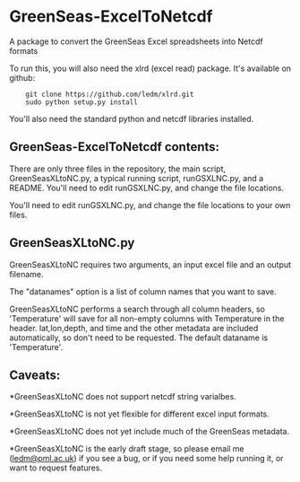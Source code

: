 GreenSeas-ExcelToNetcdf
=======================

A package to convert the GreenSeas Excel spreadsheets into Netcdf formats

To run this, you will also need the xlrd (excel read) package. It's available on github:

		git clone https://github.com/ledm/xlrd.git
		sudo python setup.py install

You'll also need the standard python and netcdf libraries installed.



GreenSeas-ExcelToNetcdf contents:
---------------------------------

There are only three files in the repository, the main script, GreenSeasXLtoNC.py, a typical running script, runGSXLNC.py, and a README. You'll need to edit runGSXLNC.py, and change the file locations. 

You'll need to edit runGSXLNC.py, and change the file locations to your own files.


GreenSeasXLtoNC.py
------------------
GreenSeasXLtoNC requires two arguments, an input excel file and an output filename.

The "datanames" option is a list of column names that you want to save.

GreenSeasXLtoNC performs a search through all column headers, so 'Temperature' will save for all non-empty columns with Temperature in the header.
lat,lon,depth, and time and the other metadata are included automatically, so don't need to be requested.
The default dataname is 'Temperature'.




Caveats:
--------
*GreenSeasXLtoNC does not support netcdf string varialbes.

*GreenSeasXLtoNC is not yet flexible for different excel input formats.

*GreenSeasXLtoNC does not yet include much of the GreenSeas metadata.

*GreenSeasXLtoNC is the early draft stage, so please email me (ledm@pml.ac.uk) if you see a bug, or if you need some help running it, or want to request features. 


